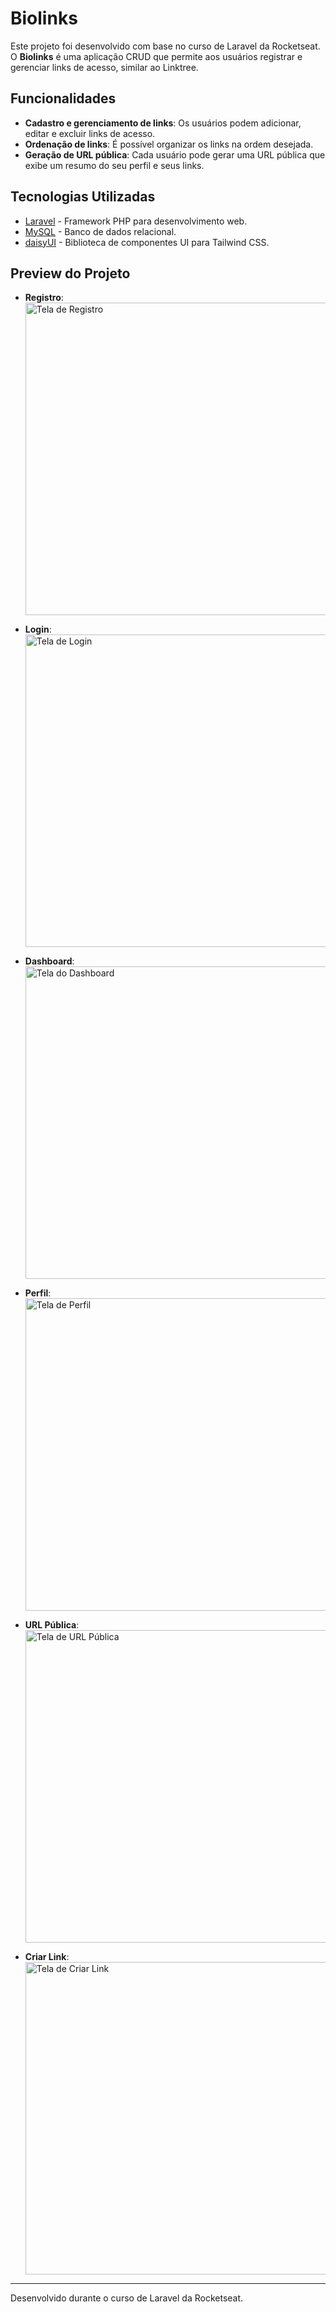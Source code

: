 # Biolinks

Este projeto foi desenvolvido com base no curso de Laravel da Rocketseat. O **Biolinks** é uma aplicação CRUD que permite aos usuários registrar e gerenciar links de acesso, similar ao Linktree.

## Funcionalidades

- **Cadastro e gerenciamento de links**: Os usuários podem adicionar, editar e excluir links de acesso.
- **Ordenação de links**: É possível organizar os links na ordem desejada.
- **Geração de URL pública**: Cada usuário pode gerar uma URL pública que exibe um resumo do seu perfil e seus links.

## Tecnologias Utilizadas

- [Laravel](https://laravel.com/) - Framework PHP para desenvolvimento web.
- [MySQL](https://www.mysql.com/) - Banco de dados relacional.
- [daisyUI](https://daisyui.com/) - Biblioteca de componentes UI para Tailwind CSS.

## Preview do Projeto

- **Registro**:  
    <img src="public/images/screenshots/register.png" alt="Tela de Registro" width="500"/>

- **Login**:  
    <img src="public/images/screenshots/login.png" alt="Tela de Login" width="500"/>

- **Dashboard**:  
    <img src="public/images/screenshots/dashboard.png" alt="Tela do Dashboard" width="500"/>

- **Perfil**:  
    <img src="public/images/screenshots/perfil.png" alt="Tela de Perfil" width="500"/>

- **URL Pública**:  
    <img src="public/images/screenshots/url-publica.png" alt="Tela de URL Pública" width="500"/>

- **Criar Link**:  
    <img src="public/images/screenshots/criar-link.png" alt="Tela de Criar Link" width="500"/>

---
Desenvolvido durante o curso de Laravel da Rocketseat.
